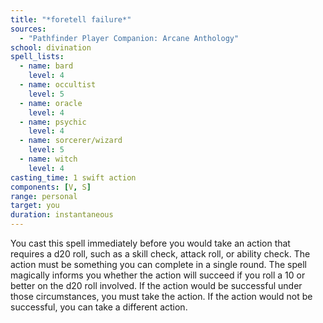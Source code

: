 ```yaml
---
title: "*foretell failure*"
sources:
  - "Pathfinder Player Companion: Arcane Anthology"
school: divination
spell_lists:
  - name: bard
    level: 4
  - name: occultist
    level: 5
  - name: oracle
    level: 4
  - name: psychic
    level: 4
  - name: sorcerer/wizard
    level: 5
  - name: witch
    level: 4
casting_time: 1 swift action
components: [V, S]
range: personal
target: you
duration: instantaneous
---
```


You cast this spell immediately before you would take an action that requires a d20 roll, such as a skill check, attack roll, or ability check. The action must be something you can complete in a single round. The spell magically informs you whether the action will succeed if you roll a 10 or better on the d20 roll involved. If the action would be successful under those circumstances, you must take the action. If the action would not be successful, you can take a different action.
